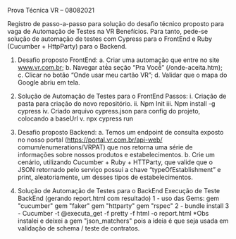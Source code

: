 Prova Técnica VR – 08082021

Registro de passo-a-passo para solução do desafio técnico proposto para vaga de Automação de Testes na VR Benefícios.
Para tanto, pede-se solução de automação de testes com Cypress para o FrontEnd e Ruby (Cucumber + HttpParty) para o Backend.

1)	Desafio proposto FrontEnd: 
a.	Criar uma automação que entre no site www.vr.com.br; 
b.	Navegar até́a seção “Pra Você̂” (/onde-aceita.htm); 
c.	Clicar no botão “Onde usar meu cartão VR”; 
d.	Validar que o mapa do Google abriu em tela.

2)	Solução de Automação de Testes para o FrontEnd
Passos:
i.	Criação de pasta para criação do novo repositório.
ii.	Npm Init
iii.	Npm install -g cypress
iv.	Criado arquivo cypress.json para config do projeto, colocando a baseUrl
v.	npx cypress run

3)	Desafio proposto Backend: 
a.	Temos um endpoint de consulta exposto no nosso portal (https://portal.vr.com.br/api-web/ comum/enumerations/VRPAT) que nos retorna uma série de informações sobre nossos produtos e estabelecimentos. 
b.	Crie um cenário, utilizando Cucumber + Ruby + HTTParty, que valide que o JSON retornado pelo serviço possui a chave “typeOfEstablishment” e print, aleatoriamente, um desses tipos de estabelecimentos.

4)	Solução de Automação de Testes para o BackEnd
Execução de Teste BackEnd (gerando report.html com resultado)
1 - uso das Gems:
gem "cucumber"
gem "faker"
gem "httparty"
gem "rspec"
2 - bundle install
3 - Cucumber -t @executa_get -f pretty -f html -o report.html
*Obs instalei e deixei a gem "json_matchers" pois a ideia é que seja usada em validação de schema / teste de contratos.
